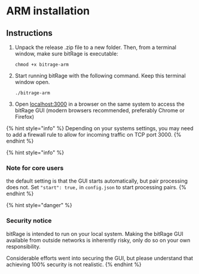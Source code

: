 # ARM installation

## Instructions

1. Unpack the release .zip file to a new folder. Then, from a terminal window, make sure bitRage is executable:

   `chmod +x bitrage-arm`

2. Start running bitRage with the following command. Keep this terminal window open.

   `./bitrage-arm`

3. Open [localhost:3000](http://localhost:3000) in a browser on the same system to access the bitRage GUI \(modern browsers recommended, preferably Chrome or Firefox\)

{% hint style="info" %}
Depending on your systems settings, you may need to add a firewall rule to allow for incoming traffic on TCP port 3000.
{% endhint %}

{% hint style="info" %}
### Note for core users

the default setting is that the GUI starts automatically, but pair processing does not. Set `"start": true,` in `config.json` to start processing pairs.
{% endhint %}

{% hint style="danger" %}
### Security notice

bitRage is intended to run on your local system. Making the bitRage GUI available from outside networks is inherently risky, only do so on your own responsibility.

Considerable efforts went into securing the GUI, but please understand that achieving 100% security is not realistic.
{% endhint %}


